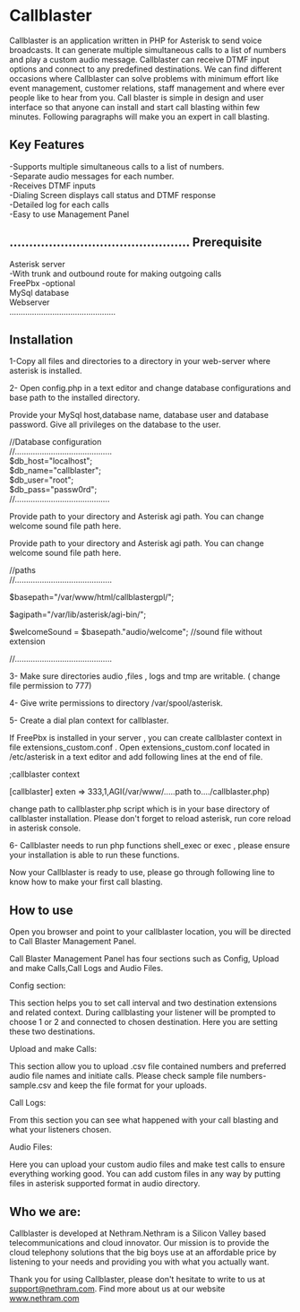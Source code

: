 Callblaster
===========
Callblaster is an application written in PHP for Asterisk to send voice broadcasts. It can generate multiple simultaneous calls to a list of numbers and play a custom audio message. Callblaster can receive DTMF input options and connect to any predefined destinations.
We can find different occasions where Callblaster can solve problems with minimum effort like event management, customer relations, staff management and where ever people like to hear from you.
Call blaster is simple in design and user interface so that anyone can install and start call blasting  within few minutes. Following paragraphs will make you an expert in call blasting.

Key Features
------------
-Supports multiple simultaneous calls to a list of numbers.  
-Separate audio messages for each number.  
-Receives DTMF inputs  
-Dialing Screen displays call status and DTMF response  
-Detailed log for each calls  
-Easy to use Management Panel

..............................................
Prerequisite
------------
Asterisk server  
-With trunk and outbound route for making outgoing calls  
FreePbx -optional  
MySql database  
Webserver  
...............................................



Installation
------------
1-Copy all files and directories to a directory  in your web-server where asterisk is installed.

2- Open config.php in a text editor and change database configurations and base path to the installed directory.

Provide your MySql host,database name, database user and database password. Give all privileges on the database to the user.



//Database configuration   
//...........................................  
$db_host="localhost";     
$db_name="callblaster";   
$db_user="root";          
$db_pass="passw0rd";     
//..........................................



Provide path to your directory and Asterisk agi path.
You can change welcome sound file path here.


Provide path to your directory and Asterisk agi path.
You can change welcome sound file path here.

//paths    
//...........................................

$basepath="/var/www/html/callblastergpl/";

$agipath="/var/lib/asterisk/agi-bin/";

$welcomeSound = $basepath."audio/welcome";
//sound file without extension


//...........................................


3- Make sure directories  audio ,files , logs and tmp are writable. (
change file permission to 777)

4- Give write permissions to directory  /var/spool/asterisk.

5- Create a dial plan context for callblaster.
 
If FreePbx is installed in your server , you can create callblaster context in  file extensions_custom.conf .
Open extensions_custom.conf located in /etc/asterisk in a text editor and add following lines at the end of file.


;callblaster context

[callblaster]
exten => 333,1,AGI(/var/www/.....path to..../callblaster.php)

change path to callblaster.php script which is in your base directory of callblaster installation.
Please don't forget to reload asterisk, run core reload in asterisk console.

6- Callblaster needs to run php functions  shell_exec or exec , please ensure your installation is able to run these functions.

Now your Callblaster is ready to use, please go through following line to know how to make your first call blasting.


How to use
----------
Open you browser and point to your callblaster location, you will be directed to Call Blaster Management Panel.

Call Blaster Management Panel has four sections such as Config, Upload and make Calls,Call Logs and Audio Files.

Config section:

This section helps you to set call interval and two destination extensions and related context.
During callblasting your listener will be prompted to choose 1 or 2 and connected to chosen destination. Here you are setting these two destinations.

Upload and make Calls:

This section allow you to upload .csv file contained numbers and preferred audio file names and initiate calls.
Please check sample file numbers-sample.csv and keep the file format for your uploads.


Call Logs:

From this section you can see what happened with your call blasting and what your listeners chosen.

Audio Files:

Here you can upload your custom audio files and make test calls to ensure everything working good.
You can add custom files in any way by putting files in asterisk supported format in audio directory.



Who we are:
-----------
Callblaster is developed at Nethram.Nethram is a Silicon Valley based telecommunications and cloud innovator. Our mission is to provide the cloud telephony solutions that the big boys use at an affordable price by listening to your needs and providing you with what you actually want.

Thank you for using Callblaster, please don't hesitate to write to us at
support@nethram.com. Find more about us at our website www.nethram.com




